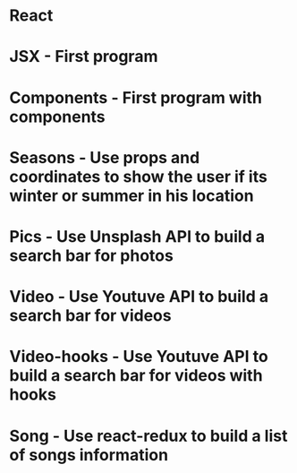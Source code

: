 # React
# JSX - First program
# Components - First program with components
# Seasons - Use props and coordinates to show the user if its winter or summer in his location
# Pics - Use Unsplash API to build a search bar for photos
# Video - Use Youtuve API to build a search bar for videos
# Video-hooks - Use Youtuve API to build a search bar for videos with hooks
# Song  - Use react-redux to build a list of songs information
